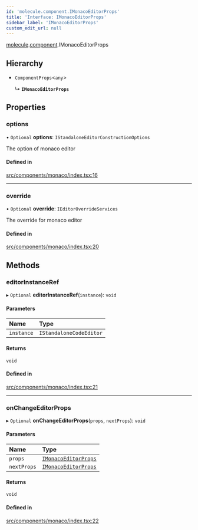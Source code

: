 ```yaml
---
id: 'molecule.component.IMonacoEditorProps'
title: 'Interface: IMonacoEditorProps'
sidebar_label: 'IMonacoEditorProps'
custom_edit_url: null
---
```


[molecule](../namespaces/molecule).[component](../namespaces/molecule.component).IMonacoEditorProps

## Hierarchy

-   `ComponentProps`<`any`\>

    ↳ **`IMonacoEditorProps`**

## Properties

### options

• `Optional` **options**: `IStandaloneEditorConstructionOptions`

The option of monaco editor

#### Defined in

[src/components/monaco/index.tsx:16](https://github.com/DTStack/molecule/blob/46c80551/src/components/monaco/index.tsx#L16)

---

### override

• `Optional` **override**: `IEditorOverrideServices`

The override for monaco editor

#### Defined in

[src/components/monaco/index.tsx:20](https://github.com/DTStack/molecule/blob/46c80551/src/components/monaco/index.tsx#L20)

## Methods

### editorInstanceRef

▸ `Optional` **editorInstanceRef**(`instance`): `void`

#### Parameters

| Name       | Type                    |
| :--------- | :---------------------- |
| `instance` | `IStandaloneCodeEditor` |

#### Returns

`void`

#### Defined in

[src/components/monaco/index.tsx:21](https://github.com/DTStack/molecule/blob/46c80551/src/components/monaco/index.tsx#L21)

---

### onChangeEditorProps

▸ `Optional` **onChangeEditorProps**(`props`, `nextProps`): `void`

#### Parameters

| Name        | Type                                                          |
| :---------- | :------------------------------------------------------------ |
| `props`     | [`IMonacoEditorProps`](molecule.component.IMonacoEditorProps) |
| `nextProps` | [`IMonacoEditorProps`](molecule.component.IMonacoEditorProps) |

#### Returns

`void`

#### Defined in

[src/components/monaco/index.tsx:22](https://github.com/DTStack/molecule/blob/46c80551/src/components/monaco/index.tsx#L22)
